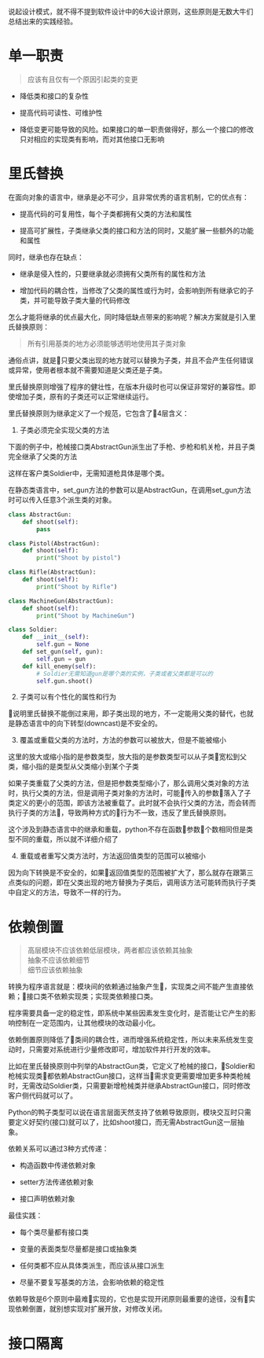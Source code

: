 
说起设计模式，就不得不提到软件设计中的6大设计原则，这些原则是无数大牛们总结出来的实践经验。

# 单一职责

>应该有且仅有一个原因引起类的变更

- 降低类和接口的复杂性

- 提高代码可读性、可维护性

- 降低变更可能导致的风险。如果接口的单一职责做得好，那么一个接口的修改只对相应的实现类有影响，而对其他接口无影响

# 里氏替换

在面向对象的语言中，继承是必不可少，且非常优秀的语言机制，它的优点有：

- 提高代码的可复用性，每个子类都拥有父类的方法和属性

- 提高可扩展性，子类继承父类的接口和方法的同时，又能扩展一些额外的功能和属性

同时，继承也存在缺点：

- 继承是侵入性的，只要继承就必须拥有父类所有的属性和方法

- 增加代码的耦合性，当修改了父类的属性或行为时，会影响到所有继承它的子类，并可能导致子类大量的代码修改

怎么才能将继承的优点最大化，同时降低缺点带来的影响呢？解决方案就是引入里氏替换原则：

> 所有引用基类的地方必须能够透明地使用其子类对象

通俗点讲，就是只要父类出现的地方就可以替换为子类，并且不会产生任何错误或异常，使用者根本就不需要知道是父类还是子类。

里氏替换原则增强了程序的健壮性，在版本升级时也可以保证非常好的兼容性。即使增加子类，原有的子类还可以正常继续运行。

里氏替换原则为继承定义了一个规范，它包含了4层含义：

1. 子类必须完全实现父类的方法

下面的例子中，枪械接口类AbstractGun派生出了手枪、步枪和机关枪，并且子类完全继承了父类的方法

这样在客户类Soldier中，无需知道枪具体是哪个类。

在静态类语言中，set_gun方法的参数可以是AbstractGun，在调用set_gun方法时可以传入任意3个派生类的对象。

```python
class AbstractGun:
    def shoot(self):
        pass

class Pistol(AbstractGun):
    def shoot(self):
        print("Shoot by pistol")

class Rifle(AbstractGun):
    def shoot(self):
        print("Shoot by Rifle")

class MachineGun(AbstractGun):
    def shoot(self):
        print("Shoot by MachineGun")

class Soldier:
    def __init__(self):
        self.gun = None
    def set_gun(self, gun):
        self.gun = gun
    def kill_enemy(self):
        # Soldier无需知道gun是哪个类的实例，子类或者父类都是可以的
        self.gun.shoot()
```

2. 子类可以有个性化的属性和行为

说明里氏替换不能倒过来用，即子类出现的地方，不一定能用父类的替代，也就是静态语言中的向下转型(downcast)是不安全的。

3. 覆盖或重载父类的方法时，方法的参数可以被放大，但是不能被缩小

这里的放大或缩小指的是参数类型，放大指的是参数类型可以从子类宽松到父类，缩小指的是类型从父类缩小到某个子类

如果子类重载了父类的方法，但是把参数类型缩小了，那么调用父类对象的方法时，执行父类的方法，但是调用子类对象的方法时，可能传入的参数落入了子类定义的更小的范围，即该方法被重载了。此时就不会执行父类的方法，而会转而执行子类的方法，导致两种方式的行为不一致，违反了里氏替换原则。

这个涉及到静态语言中的继承和重载，python不存在函数参数个数相同但是类型不同的重载，所以就不详细介绍了

4. 重载或者重写父类方法时，方法返回值类型的范围可以被缩小

因为向下转换是不安全的，如果返回值类型的范围被扩大了，那么就存在跟第三点类似的问题，即在父类出现的地方替换为子类后，调用该方法可能转而执行子类中自定义的方法，导致不一样的行为。

# 依赖倒置

>高层模块不应该依赖低层模块，两者都应该依赖其抽象  
>抽象不应该依赖细节  
>细节应该依赖抽象

转换为程序语言就是：模块间的依赖通过抽象产生，实现类之间不能产生直接依赖；接口类不依赖实现类；实现类依赖接口类。

程序需要具备一定的稳定性，即系统中某些因素发生变化时，是否能让它产生的影响控制在一定范围内，让其他模块的改动最小化。

依赖倒置原则降低了类间的耦合性，进而增强系统稳定性，所以未来系统发生变动时，只需要对系统进行少量修改即可，增加软件并行开发的效率。

比如在里氏替换原则中列举的AbstractGun类，它定义了枪械的接口，Soldier和枪械实现类都依赖AbstractGun接口，这样当需求变更需要增加更多种类枪械时，无需改动Soldier类，只需要新增枪械类并继承AbstractGun接口，同时修改客户侧代码就可以了。

Python的鸭子类型可以说在语言层面天然支持了依赖导致原则，模块交互时只需要定义好契约(接口)就可以了，比如shoot接口，而无需AbstractGun这一层抽象。

依赖关系可以通过3种方式传递：

- 构造函数中传递依赖对象

- setter方法传递依赖对象

- 接口声明依赖对象

最佳实践：

- 每个类尽量都有接口类

- 变量的表面类型尽量都是接口或抽象类

- 任何类都不应从具体类派生，而应该从接口派生

- 尽量不要复写基类的方法，会影响依赖的稳定性

依赖导致是6个原则中最难实现的，它也是实现开闭原则最重要的途径，没有实现依赖倒置，就别想实现对扩展开放，对修改关闭。

# 接口隔离
